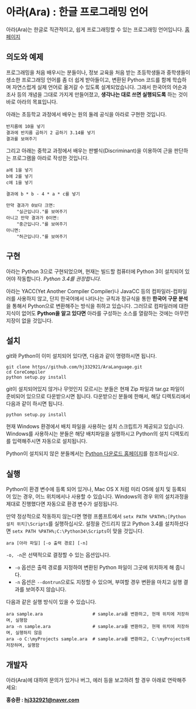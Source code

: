 # 아라(Ara) : 한글 프로그래밍 언어
 아라(Ara)는 한글로 직관적이고, 쉽게 프로그래밍할 수 있는 프로그래밍 언어입니다.
 [홈페이지](http://hj332921.github.io/AraLanguage)

## 의도와 예제
 프로그래밍을 처음 배우시는 분들이나, 정보 교육을 처음 받는 초등학생들과 중학생들이 생소한 프로그래밍 언어를 좀 더 쉽게 
받아들이고, 변환된 Python 코드를 함께 학습하며 자연스럽게 실제 언어로 옮겨갈 수 있도록 설계되었습니다. 그래서 한국어의 
어순과 조사 등의 개념을 그대로 가지게 만들어졌고, **생각나는 대로 쓰면 실행되도록** 하는 것이 바로 아라의 목표입니다.

 아래는 초등학교 과정에서 배우는 원의 둘레 공식을 아라로 구현한 것입니다.
```
반지름에 10을 넣기
결과에 반지름 곱하기 2 곱하기 3.14를 넣기
결과를 보여주기
```

 그리고 아래는 중학교 과정에서 배우는 판별식(Discriminant)을 이용하여 근을 판단하는 프로그램을 아라로 작성한 것입니다.
```
a에 1을 넣기
b에 2를 넣기
c에 1을 넣기

결과에 b * b - 4 * a * c를 넣기

만약 결과가 0보다 크면:
    "실근입니다."를 보여주기
아니고 만약 결과가 0이면:
    "중근입니다."를 보여주기
아니면:
    "허근입니다."를 보여주기
```

## 구현
 아라는 Python 3으로 구현되었으며, 현재는 빌드할 컴퓨터에 Python 3이 설치되어 있어야 작동합니다. _Python 3.4를 권장합니다._

 아라는 YACC(Yet Another Compiler Compiler)나 JavaCC 등의 컴파일러-컴파일러를 사용하지 않고, 단지 한국어에서 나타나는 규칙과 정규식을 통한 **한국어 구문 분석**을 통해서 Python으로 변환해주는 방식을 취하고 있습니다. 그러므로 컴파일러에 대한 지식이 없어도 **Python을 알고 있다면** 아라를 구성하는 소스를 열람하는 것에는 아무런 지장이 없을 것입니다.
 
## 설치
git와 Python이 이미 설치되어 있다면, 다음과 같이 명령하시면 됩니다.
```
git clone https//github.com/hj332921/AraLanguage.git
cd CoreCompiler
python setup.py install
```
git이 설치되어있지 않거나 무엇인지 모르시는 분들은 현재 Zip 파일과 tar.gz 파일이 준비되어 있으므로 다운받으시면 됩니다. 
다운받으신 분들에 한해서, 해당 디렉토리에서 다음과 같이 하시면 됩니다.
```
python setup.py install
```

현재 Windows 환경에서 배치 파일을 사용하는 설치 스크립트가 제공되고 있습니다. Windows를 사용하시는 분들은 해당 배치파일을 실행하시고 Python의 설치 디렉토리를 입력해주시면 자동으로 설치됩니다.

Python이 설치되지 않은 분들께서는 [Python 다운로드 홈페이지](http://python.org/downloads/)를 참조하십시오.

## 실행

 Python이 환경 변수에 등록 되어 있거나, Mac OS X 처럼 미리 OS에 설치 및 등록되어 있는 경우, 어느 위치에서나 사용할 수 있습니다.
 Windows의 경우 위의 설치과정을 제대로 진행했다면 자동으로 환경 변수가 설정됩니다.
 
 만약 정상적으로 작동하지 않는다면 명령 프롬프트에서 `setx PATH %PATH%;[Python 설치 위치]\Scripts`를 실행하십시오. 설정을 건드리지 않고 Python 3.4를 설치하셨다면 `setx PATH %PATH%;C:\Python34\Scripts`이 맞을 것입니다.
 
```
ara [아라 파일] [-o 출력 경로] [-n]
```
 `-o, -n`은 선택적으로 결정할 수 있는 옵션입니다.
 
 * `-o` 옵션은 출력 경로를 지정하여 변환된 Python 파일이 그곳에 위치하게 해 줍니다.
 * `-n` 옵션은 `--dontrun`으로도 지정할 수 있으며, 부여할 경우 변환을 마치고 실행 결과를 보여주지 않습니다.
 
다음과 같은 실행 방식이 있을 수 있습니다.
```
ara sample.ara                   # sample.ara를 변환하고, 현재 위치에 저장하며, 실행함
ara -n sample.ara                # sample.ara를 변환하고, 현재 위치에 저장하며, 실행하지 않음
ara -o C:\myProjects sample.ara  # sample.ara를 변환하고, C:\myProjects에 저장하며, 실행함
```

## 개발자
 아라(Ara)에 대하여 문의가 있거나 버그, 에러 등을 보고하려 할 경우 아래로 연락해주세요:

**홍승환 : [hj332921@naver.com](mailto:hj332921@naver.com)**

